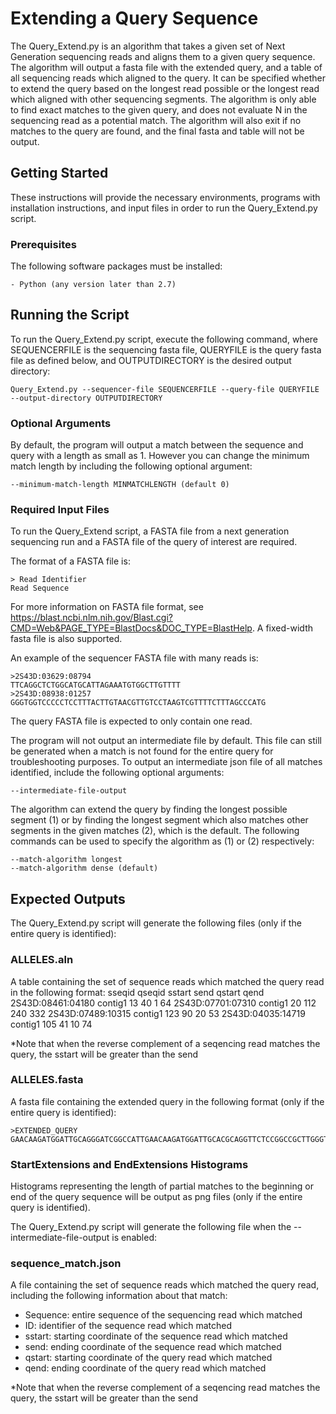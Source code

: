 # Extending a Query Sequence

The Query_Extend.py is an algorithm that takes a given set of Next Generation sequencing reads and aligns them to a given query sequence. The algorithm will output a fasta file with the extended query, and a table of all sequencing reads which aligned to the query. It can be specified whether to extend the query based on the longest read possible or the longest read which aligned with other sequencing segments. The algorithm is only able to find exact matches to the given query, and does not evaluate N in the sequencing read as a potential match. The algorithm will also exit if no matches to the query are found, and the final fasta and table will not be output. 

## Getting Started

These instructions will provide the necessary environments, programs with installation instructions, and input files in order to run the Query_Extend.py script.

### Prerequisites
The following software packages must be installed:
```
- Python (any version later than 2.7)
```

## Running the Script

To run the Query_Extend.py script, execute the following command, where SEQUENCERFILE is the sequencing fasta file, QUERYFILE is the query fasta file as defined below, and OUTPUTDIRECTORY is the desired output directory:

```
Query_Extend.py --sequencer-file SEQUENCERFILE --query-file QUERYFILE --output-directory OUTPUTDIRECTORY
```

### Optional Arguments

By default, the program will output a match between the sequence and query with a length as small as 1. However you can change the minimum match length by including the following optional argument:
```
--minimum-match-length MINMATCHLENGTH (default 0)
```

### Required Input Files

To run the Query_Extend script, a FASTA file from a next generation sequencing run and a FASTA file of the query of interest are required.

The format of a FASTA file is:
```
> Read Identifier
Read Sequence
```

For more information on FASTA file format, see https://blast.ncbi.nlm.nih.gov/Blast.cgi?CMD=Web&PAGE_TYPE=BlastDocs&DOC_TYPE=BlastHelp. A fixed-width fasta file is also supported.


An example of the sequencer FASTA file with many reads is:
```
>2S43D:03629:08794
TTCAGGCTCTGGCATGCATTAGAAATGTGGCTTGTTTT
>2S43D:08938:01257
GGGTGGTCCCCCTCCTTTACTTGTAACGTTGTCCTAAGTCGTTTTCTTTAGCCCATG
```

The query FASTA file is expected to only contain one read. 

The program will not output an intermediate file by default. This file can still be generated when a match is not found for the entire query for troubleshooting purposes. To output an intermediate json file of all matches identified, include the following optional arguments:
```
--intermediate-file-output
```

The algorithm can extend the query by finding the longest possible segment (1) or by finding the longest segment which also matches other segments in the given matches (2), which is the default. The following commands can be used to specify the algorithm as (1) or (2) respectively:
```
--match-algorithm longest
--match-algorithm dense (default)
```

## Expected Outputs

The Query_Extend.py script will generate the following files (only if the entire query is identified):

### ALLELES.aln
A table containing the set of sequence reads which matched the query read in the following format:
sseqid  qseqid	sstart	send	qstart	qend
2S43D:08461:04180	contig1	13	40	1	64
2S43D:07701:07310	contig1	20	112	240	332
2S43D:07489:10315	contig1	123	90	20	53
2S43D:04035:14719	contig1	105	41	10	74

*Note that when the reverse complement of a seqencing read matches the query, the sstart will be greater than the send

### ALLELES.fasta
A fasta file containing the extended query in the following format (only if the entire query is identified):
```
>EXTENDED_QUERY
GAACAAGATGGATTGCAGGGATCGGCCATTGAACAAGATGGATTGCACGCAGGTTCTCCGGCCGCTTGGGTGGAGAGGCTATTCGGCTATGACTGCCAGCTTGGGTGGAGA
```

### StartExtensions and EndExtensions Histograms
Histograms representing the length of partial matches to the beginning or end of the query sequence will be output as png files (only if the entire query is identified).

The Query_Extend.py script will generate the following file when the --intermediate-file-output is enabled: 

### sequence_match.json
A file containing the set of sequence reads which matched the query read, including the following information about that match:

- Sequence: entire sequence of the sequencing read which matched
- ID: identifier of the sequence read which matched
- sstart: starting coordinate of the sequence read which matched
- send: ending coordinate of the sequence read which matched
- qstart: starting coordinate of the query read which matched
- qend: ending coordinate of the query read which matched

*Note that when the reverse complement of a seqencing read matches the query, the sstart will be greater than the send





